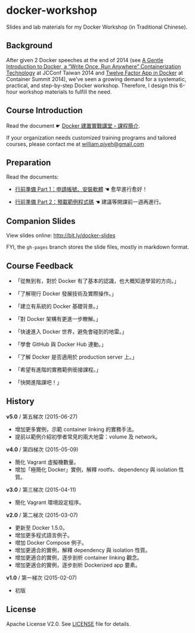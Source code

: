 docker-workshop
===

Slides and lab materials for my Docker Workshop (in Traditional Chinese).


## Background

After given 2 Docker speeches at the end of 2014 (see [A Gentle Introduction to Docker, a “Write Once, Run Anywhere” Containerization Technology](http://jcconf.tw/2014/docker-most-write-once-run-anywhere.html) at JCConf Taiwan 2014 and [Twelve Factor App in Docker](http://containersummit.ithome.com.tw/) at Container Summit 2014), we've seen a growing demand for a systematic, practical, and step-by-step Docker workshop.  Therefore, I design this 6-hour workshop materials to fulfill the need.


## Course Introduction

Read the document ☛ [Docker 建置實戰講堂・課程簡介](intro.md).

If your organization needs customized training programs and tailored courses, please contact me at william.pjyeh@gmail.com



## Preparation

Read the documents:

  - [行前準備 Part 1：申請帳號、安裝軟體](prepare.md) ☚ 愈早進行愈好！

  - [行前準備 Part 2：預載範例程式碼](config.md) ☚ 建議等開課前一週再進行。


## Companion Slides

View slides online: http://bit.ly/docker-slides

FYI, the `gh-pages` branch stores the slide files, mostly in markdown format.



## Course Feedback

- 「從無到有，對於 Docker 有了基本的認識，也大概知道學習的方向。」

- 「了解現行 Docker 發展技術及實際操作。」

- 「建立有系統的 Docker 基礎背景。」

- 「對 Docker 架構有更進一步瞭解。」

- 「快速進入 Docker 世界，避免會碰到的地雷。」

- 「學會 GitHub 與 Docker Hub 連動。」

- 「了解 Docker 是否適用於 production server 上。」

- 「希望有進階的實務範例銜接課程。」

- 「快開進階課吧！」


## History

**v5.0** / 第五梯次 (2015-06-27)

  - 增加更多實例，示範 container linking 的實務手法。
  - 提前以範例介紹初學者常見的兩大地雷：volume 及 network。


**v4.0** / 第四梯次 (2015-05-09)

  - 簡化 Vagrant 虛擬機數量。
  - 增加「極簡化 Docker」實例，解釋 rootfs、dependency 與 isolation 性質。


**v3.0** / 第三梯次 (2015-04-11)

  - 簡化 Vagrant 環境設定程序。


**v2.0** / 第二梯次 (2015-03-07)

  - 更新至 Docker 1.5.0。
  - 增加更多程式語言例子。
  - 增加 Docker Compose 例子。
  - 增加更適合的實例，解釋 dependency 與 isolation 性質。
  - 增加更適合的實例，逐步剖析 container linking 觀念。
  - 增加更適合的實例，逐步剖析 Dockerized app 要素。


**v1.0** / 第一梯次 (2015-02-07)

  - 初版


## License

Apache License V2.0.  See [LICENSE](LICENSE) file for details.

